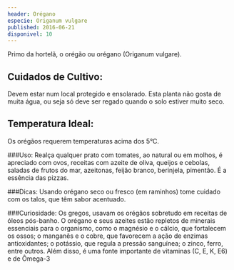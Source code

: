 ```yaml
---
header: Orégano 
especie: Origanum vulgare
published: 2016-06-21
disponivel: 10
---
```


Primo da hortelã, o orégão ou orégano (Origanum vulgare).

## Cuidados de Cultivo:

Devem estar num local protegido e ensolarado.  Esta planta não gosta de muita água, ou seja só deve ser regado quando o solo estiver muito seco.


## Temperatura Ideal: 

Os orégãos requerem temperaturas acima dos 5°C.


###Uso: Realça qualquer prato com tomates, ao natural ou em molhos, é apreciado com ovos, receitas 
com azeite de oliva, queijos e cebolas, saladas de frutos do mar, azeitonas, feijão branco, berinjela, 
pimentão. É a essência das pizzas.

###Dicas: Usando orégano seco ou fresco (em raminhos) tome cuidado com os talos, que têm sabor acentuado.

###Curiosidade: Os gregos, usavam os orégãos sobretudo em receitas de óleos pós-banho. O orégano e seus azeites estão repletos de minerais essenciais para o organismo, como o magnésio e o cálcio, que fortalecem os ossos; o manganês e o cobre, que favorecem a ação de enzimas antioxidantes; o potássio, que regula a pressão sanguínea; o zinco, ferro, entre outros.
Além disso, é uma fonte importante de vitaminas (C, E, K, E6) e de Ômega-3
